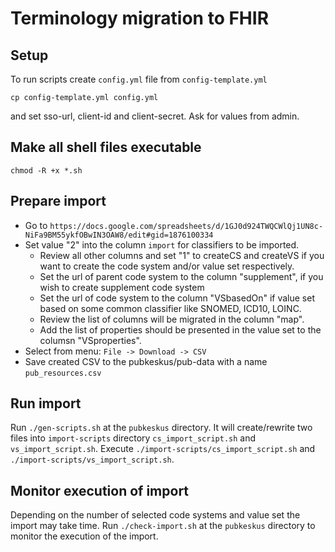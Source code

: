 # Terminology migration to FHIR

## Setup
To run scripts create `config.yml` file from `config-template.yml`
~~~
cp config-template.yml config.yml
~~~
and set sso-url, client-id and client-secret. Ask for values from admin.

## Make all shell files executable
~~~
chmod -R +x *.sh
~~~

## Prepare import
- Go to `https://docs.google.com/spreadsheets/d/1GJ0d924TWQCWlQj1UN8c-NiFa9BM55ykfOBwIN3OAW8/edit#gid=1876100334`
- Set value "2" into the column `import` for classifiers to be imported.
  - Review all other columns and set "1" to createCS and createVS if you want to create the code system and/or value set respectively.
  - Set the url of parent code system to the column "supplement", if you wish to create supplement code system
  - Set the url of code system to the column "VSbasedOn" if value set based on some common classifier like SNOMED, ICD10, LOINC.
  - Review the list of columns will be migrated in the column "map".
  - Add the list of properties should be presented in the value set to the columsn "VSproperties".
- Select from menu: `File -> Download -> CSV`
- Save created CSV to the pubkeskus/pub-data with a name `pub_resources.csv`

## Run import
Run `./gen-scripts.sh` at the `pubkeskus` directory.
It will create/rewrite two files into `import-scripts` directory `cs_import_script.sh` and `vs_import_script.sh`.
Execute `./import-scripts/cs_import_script.sh` and `./import-scripts/vs_import_script.sh`.

## Monitor execution of import
Depending on the number of selected code systems and value set the import may take time.
Run `./check-import.sh` at the `pubkeskus` directory to monitor the execution of the import.




